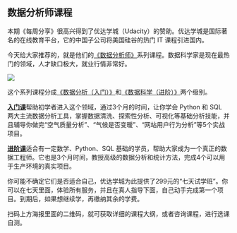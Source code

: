 
## 数据分析师课程

本期《每周分享》很高兴得到了优达学城（Udacity）的赞助。优达学城是国际著名的在线教育平台，它的中国子公司将美国硅谷的热门 IT 课程引进国内。

今天给大家推荐的，就是他们的[《数据分析师》](https://cn.udacity.com/dand?utm_source=wechat-kol-ruanyf&utm_medium=kol&utm_campaign=dand)系列课程。数据科学家是现在最热门的领域，人才缺口极大，就业行情非常好。

![](https://cdn.nlark.com/yuque/0/2018/jpeg/84141/1537856930848-9bbfa34d-f290-444f-8d2e-e0cc6f17789f.jpeg)

这个系列课程分成[《数据分析（入门）》](https://cn.udacity.com/course/data-analyst-nanodegree--nd002-cn-basic-trial)和[《数据科学（进阶）》](https://cn.udacity.com/course/data-analyst-nanodegree--nd002-cn-advanced-trial)两个级别。

[**入门课**](https://cn.udacity.com/course/data-analyst-nanodegree--nd002-cn-basic-trial)帮助初学者进入这个领域，通过3个月的时间，让你学会 Python 和 SQL 两大主流数据分析工具，掌握数据清洗、探索性分析、可视化等基础分析技能，并且辅导你做完“空气质量分析”、“气候是否变暖”、“网站用户行为分析”等5个实战项目。

[**进阶课**](https://cn.udacity.com/course/data-analyst-nanodegree--nd002-cn-advanced-trial)适合有一定数学、Python、SQL 基础的学员，帮助大家成为一个真正的数据工程师。它也是3个月时间，教授高级的数据分析和统计方法，完成4个可以用于生产环境的真实项目。

你可能不确定它们是否适合自己，优达学城为此提供了299元的“七天试学班”。你可以在七天里面，体验所有服务，并且在真人指导下面，自己动手完成第一个项目。到期后，如果想继续学，再缴纳其余的学费。

扫码上方海报里面的二维码，就可获取详细的课程大纲，或者咨询课程，进行选课自测。

